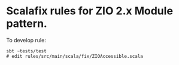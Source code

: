 # Scalafix rules for ZIO 2.x Module pattern.

To develop rule:
```
sbt ~tests/test
# edit rules/src/main/scala/fix/ZIOAccessible.scala
```
